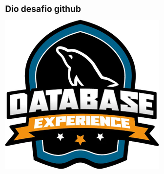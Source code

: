 # Dio desafio github

![Esse desafio da plataforma **[DIO](https://dio.me)** que é uma das atribuições do Bootcamp Database Experience.](/assets/imagens/Database_Experience.png)
